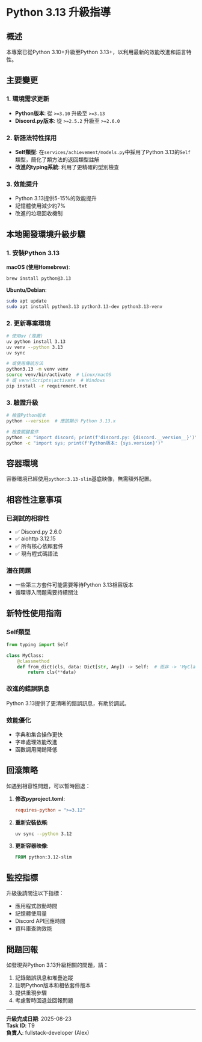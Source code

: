 # Python 3.13 升級指導

## 概述

本專案已從Python 3.10+升級至Python 3.13+，以利用最新的效能改進和語言特性。

## 主要變更

### 1. 環境需求更新
- **Python版本**: 從 `>=3.10` 升級至 `>=3.13`
- **Discord.py版本**: 從 `>=2.5.2` 升級至 `>=2.6.0`

### 2. 新語法特性採用
- **Self類型**: 在`services/achievement/models.py`中採用了Python 3.13的`Self`類型，簡化了類方法的返回類型註解
- **改進的typing系統**: 利用了更精確的型別檢查

### 3. 效能提升
- Python 3.13提供5-15%的效能提升
- 記憶體使用減少約7%
- 改進的垃圾回收機制

## 本地開發環境升級步驟

### 1. 安裝Python 3.13
**macOS (使用Homebrew)**:
```bash
brew install python@3.13
```

**Ubuntu/Debian**:
```bash
sudo apt update
sudo apt install python3.13 python3.13-dev python3.13-venv
```

### 2. 更新專案環境
```bash
# 使用uv (推薦)
uv python install 3.13
uv venv --python 3.13
uv sync

# 或使用傳統方法
python3.13 -m venv venv
source venv/bin/activate  # Linux/macOS
# 或 venv\Scripts\activate  # Windows
pip install -r requirement.txt
```

### 3. 驗證升級
```bash
# 檢查Python版本
python --version  # 應該顯示 Python 3.13.x

# 檢查關鍵套件
python -c "import discord; print(f'discord.py: {discord.__version__}')"
python -c "import sys; print(f'Python版本: {sys.version}')"
```

## 容器環境

容器環境已經使用`python:3.13-slim`基底映像，無需額外配置。

## 相容性注意事項

### 已測試的相容性
- ✅ Discord.py 2.6.0
- ✅ aiohttp 3.12.15
- ✅ 所有核心依賴套件
- ✅ 現有程式碼語法

### 潛在問題
- 一些第三方套件可能需要等待Python 3.13相容版本
- 循環導入問題需要持續關注

## 新特性使用指南

### Self類型
```python
from typing import Self

class MyClass:
    @classmethod
    def from_dict(cls, data: Dict[str, Any]) -> Self:  # 而非 -> 'MyClass'
        return cls(**data)
```

### 改進的錯誤訊息
Python 3.13提供了更清晰的錯誤訊息，有助於調試。

### 效能優化
- 字典和集合操作更快
- 字串處理效能改進
- 函數調用開銷降低

## 回滾策略

如遇到相容性問題，可以暫時回退：

1. **修改pyproject.toml**:
   ```toml
   requires-python = ">=3.12"
   ```

2. **重新安裝依賴**:
   ```bash
   uv sync --python 3.12
   ```

3. **更新容器映像**:
   ```dockerfile
   FROM python:3.12-slim
   ```

## 監控指標

升級後請關注以下指標：
- 應用程式啟動時間
- 記憶體使用量
- Discord API回應時間
- 資料庫查詢效能

## 問題回報

如發現與Python 3.13升級相關的問題，請：
1. 記錄錯誤訊息和堆疊追蹤
2. 註明Python版本和相依套件版本
3. 提供重現步驟
4. 考慮暫時回退並回報問題

---
**升級完成日期**: 2025-08-23  
**Task ID**: T9  
**負責人**: fullstack-developer (Alex)